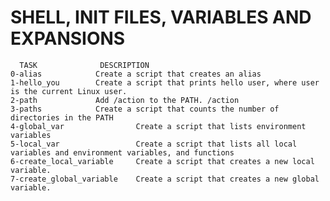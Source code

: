 #     SHELL, INIT FILES, VARIABLES AND EXPANSIONS 

      TASK              DESCRIPTION
    0-alias            Create a script that creates an alias
    1-hello_you        Create a script that prints hello user, where user is the current Linux user.
    2-path             Add /action to the PATH. /action
    3-paths            Create a script that counts the number of directories in the PATH
    4-global_var                Create a script that lists environment variables
    5-local_var                 Create a script that lists all local variables and environment variables, and functions
    6-create_local_variable     Create a script that creates a new local variable.
    7-create_global_variable    Create a script that creates a new global variable.

